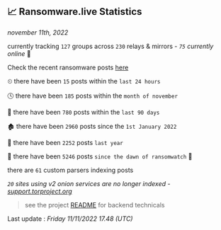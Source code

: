 
## 📈 Ransomware.live Statistics
_november 11th, 2022_

currently tracking `127` groups across `230` relays & mirrors - _`75` currently online_ 📡

Check the recent ransomware posts [here](https://www.ransomware.live/#/recentposts)


⏲ there have been `15` posts within the `last 24 hours`

🕓 there have been `185` posts within the `month of november`

📅 there have been `780` posts within the `last 90 days`

🏚 there have been `2960` posts since the `1st January 2022`

🚀 there have been `2252` posts `last year`

🦕 there have been `5246` posts `since the dawn of ransomwatch` 🐣

there are `61` custom parsers indexing posts

_`20` sites using v2 onion services are no longer indexed - [support.torproject.org](https://support.torproject.org/onionservices/v2-deprecation/)_

> see the project [README](https://github.com/jmousqueton/ransomwatch#readme) for backend technicals



Last update : _Friday 11/11/2022 17.48 (UTC)_

